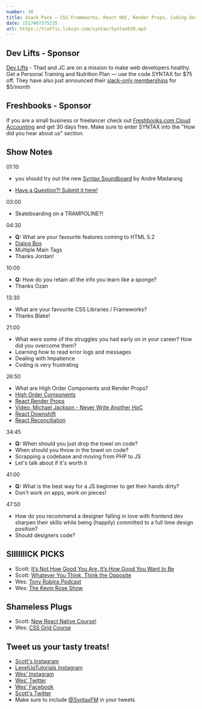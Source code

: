 ```yaml
---
number: 30
title: Snack Pack — CSS Frameworks, React HOC, Render Props, Coding Designers, Early Career Advice and a sound board!
date: 1517407375235
url: https://traffic.libsyn.com/syntax/Syntax030.mp3
---
```


## Dev Lifts - Sponsor

[Dev Lifts](https://devlifts.io) - Thad and JC are on a mission to make web developers healthy. Get a Personal Training and Nutrition Plan — use the code SYNTAX for $75 off. They have also just announced their [slack-only memberships](https://devlifts.io/slack.html) for $5/month

## Freshbooks - Sponsor

If you are a small business or freelancer check out [Freshbooks.com Cloud Accounting](https://freshbooks.com/syntax) and get 30 days free. Make sure to enter SYNTAX into the "How did you hear about us" section.

## Show Notes

01:10

* you should try out the new [Syntax Soundboard](https://codepen.io/drehimself/full/BYBwBp/) by Andre Madarang

* [Have a Question?! Submit it here!](https://docs.google.com/forms/d/e/1FAIpQLSfQlAo1wXHiJMySdU-h8QMtfoz92aMS9eycEHXB6eRCLh8KHA/viewform)

03:00

* Skateboarding on a TRAMPOLINE?!

04:30

* **Q:** What are your favourite features coming to HTML 5.2
* [Dialog Box](https://webdesign.tutsplus.com/tutorials/native-popups-and-modals-with-the-html5-dialog-element--cms-23876)
* Multiple Main Tags
* Thanks Jordan!

10:00

* **Q:** How do you retain all the info you learn like a sponge?
* Thanks Ozan

13:30

* What are your favourite CSS Libraries / Frameworks?
* Thanks Blake!

21:00

* What were some of the struggles you had early on in your career? How did you overcome them?
* Learning how to read error logs and messages
* Dealing with Impatience
* Coding is very frustrating

26:50

* What are High Order Components and Render Props?
* [High Order Components](https://reactjs.org/docs/higher-order-components.html)
* [React Render Props](https://reactjs.org/docs/render-props.html)
* [Video: Michael Jackson - Never Write Another HoC](https://www.youtube.com/watch?v=BcVAq3YFiuc)
* [React Downshift](https://github.com/paypal/downshift)
* [React Reconciliation](https://reactjs.org/docs/reconciliation.html)

34:45

* **Q:** When should you just drop the towel on code?
* When should you throw in the towel on code?
* Scrapping a codebase and moving from PHP to JS
* Let's talk about if it's worth it

41:00

* **Q:** What is the best way for a JS beginner to get their hands dirty?
* Don't work on apps, work on pieces!

47:50

* How do you recommend a designer falling in love with frontend dev sharpen their skills while being (happily) committed to a full time design position?
* Should designers code?

## SIIIIIIICK PICKS

* Scott: [It’s Not How Good You Are, It’s How Good You Want to Be](http://amzn.to/2DOE9V9)
* Scott: [Whatever You Think, Think the Opposite](http://amzn.to/2GybLbh)
* Wes: [Tony Robins Podcast](https://www.tonyrobbins.com/podcasts/)
* Wes: [The Kevin Rose Show](https://www.kevinrose.com/)

## Shameless Plugs

* Scott: [New React Native Course!](https://www.leveluptutorials.com/pro)
* Wes: [CSS Grid Course](https://CSSGrid.io)

## Tweet us your tasty treats!

* [Scott's Instagram](https://www.instagram.com/stolinski/)
* [LevelUpTutorials Instagram](https://www.instagram.com/LevelUpTutorials/)
* [Wes' Instagram](https://www.instagram.com/wesbos/)
* [Wes' Twitter](https://twitter.com/wesbos)
* [Wes' Facebook](https://www.facebook.com/wesbos.developer)
* [Scott's Twitter](https://twitter.com/stolinski)
* Make sure to include [@SyntaxFM](https://twitter.com/SyntaxFM) in your tweets
